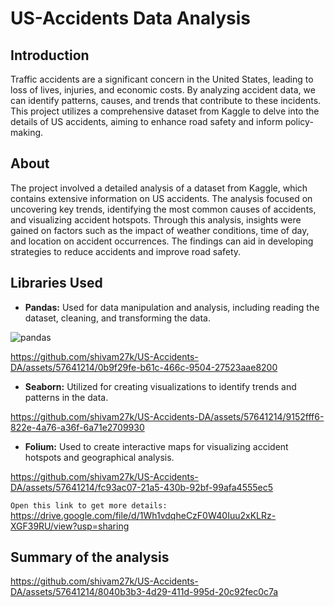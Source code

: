 # US-Accidents Data Analysis

## Introduction

Traffic accidents are a significant concern in the United States, leading to loss of lives, injuries, and economic costs. By analyzing accident data, we can identify patterns, causes, and trends that contribute to these incidents. This project utilizes a comprehensive dataset from Kaggle to delve into the details of US accidents, aiming to enhance road safety and inform policy-making.

## About

The project involved a detailed analysis of a dataset from Kaggle, which contains extensive information on US accidents. The analysis focused on uncovering key trends, identifying the most common causes of accidents, and visualizing accident hotspots. Through this analysis, insights were gained on factors such as the impact of weather conditions, time of day, and location on accident occurrences. The findings can aid in developing strategies to reduce accidents and improve road safety.

## Libraries Used

- **Pandas:** Used for data manipulation and analysis, including reading the dataset, cleaning, and transforming the data.

![pandas](https://github.com/shivam27k/US-Accidents-DA/assets/57641214/eb9d801e-2793-46bd-831a-94a5fb1aaa25)

https://github.com/shivam27k/US-Accidents-DA/assets/57641214/0b9f29fe-b61c-466c-9504-27523aae8200

- **Seaborn:** Utilized for creating visualizations to identify trends and patterns in the data.

https://github.com/shivam27k/US-Accidents-DA/assets/57641214/9152fff6-822e-4a76-a36f-6a71e2709930

- **Folium:** Used to create interactive maps for visualizing accident hotspots and geographical analysis.

https://github.com/shivam27k/US-Accidents-DA/assets/57641214/fc93ac07-21a5-430b-92bf-99afa4555ec5

`Open this link to get more details:`
https://drive.google.com/file/d/1Wh1vdqheCzF0W40Iuu2xKLRz-XGF39RU/view?usp=sharing

## Summary of the analysis

https://github.com/shivam27k/US-Accidents-DA/assets/57641214/8040b3b3-4d29-411d-995d-20c92fec0c7a
